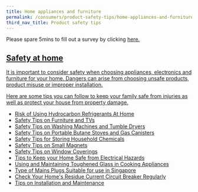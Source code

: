 ```yaml
---
title: Home appliances and furniture
permalink: /consumers/product-safety-tips/home-appliances-and-furniture/
third_nav_title: Product safety tips
---
```

Please spare 5mins to fill out a survey by clicking <a href = "https://form.gov.sg/63a160c3cf15ee00129a4ab4">here.
## Safety at home

It is important to consider safety when choosing appliances, electronics and furniture for your home. Dangers can arise from choosing unsafe products, product misuse or improper installation.

Here are some tips you can follow to keep your family safe from injuries as well as protect your house from property damage.

* [Risk of Using Hydrocarbon Refrigerants At Home](/risk-of-using-hydrocarbon-refrigerants-at-home)
* [Safety Tips on Furniture and TVs](/safety-tips-on-furniture-and-tvs)
* [Safety Tips on Washing Machines and Tumble Dryers](/safety-tips-on-washing-machines-and-tumble-dryers)
* [Safety Tips on Portable Butane Stoves and Gas Canisters](/safety-tips-on-portable-butane-stoves-and-gas-canisters)
* [Safety Tips for Storing Household Chemicals](/safety-tips-for-storing-household-chemicals)
* [Safety Tips on Small Magnets](/safety-tips-on-small-magnets)
* [Safety Tips on Window Coverings](/safety-tips-on-window-coverings)
* [Tips to Keep your Home Safe from Electrical Hazards](/tips-to-keep-your-home-safe-from-electrical-hazards)
* [Using and Maintaining Toughened Glass in Cooking Appliances](/using-and-maintaining-toughened-glass-in-cooking-appliances)
* [Type of Mains Plugs Suitable for use in Singapore](/types-of-mains-plugs-suitable-for-use-in-singapore)
* [Check Your Home's Residue Current Circuit Breaker Regularly](/check-your-home-circuit-breaker-regularly)
* [Tips on Installation and Maintenance](/tips-on-installation-and-maintenance)